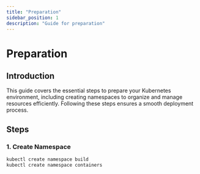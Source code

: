 ```yaml
---
title: "Preparation"
sidebar_position: 1
description: "Guide for preparation"
---
```

# Preparation
## Introduction
This guide covers the essential steps to prepare your Kubernetes environment, including creating namespaces to organize and manage resources efficiently. Following these steps ensures a smooth deployment process.
## Steps
### 1. Create Namespace
```bash
kubectl create namespace build
kubectl create namespace containers
```